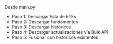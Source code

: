 Desde main.py  
- Paso 1: Descargar lista de ETFs   
- Paso 2: Descargar fundamentos  
- Paso 3: Descargar históricos  
- Paso 4: Descargar actualizaciones vía Bulk API  
- Paso 5: Fusionar con históricos existentes  
